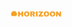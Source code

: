 <div style="padding: 10px">
 <svg xmlns="http://www.w3.org/2000/svg" width="90" viewBox="0 0 90 30" height="30" version="1.0"><defs><clipPath id="a"><path d="M 3 10.582031 L 14 10.582031 L 14 19 L 3 19 Z M 3 10.582031"/></clipPath><clipPath id="b"><path d="M 2.585938 18 L 14.199219 18 L 14.199219 21.46875 L 2.585938 21.46875 Z M 2.585938 18"/></clipPath></defs><g fill="#F8A126"><g><g><path d="M 6.25 0 L 6.25 -3.03125 L 3.421875 -3.03125 L 3.421875 0 L 0.859375 0 L 0.859375 -7.984375 L 3.421875 -7.984375 L 3.421875 -5.078125 L 6.25 -5.078125 L 6.25 -7.984375 L 8.8125 -7.984375 L 8.8125 0 Z M 6.25 0" transform="translate(14.199 19.161)"/></g></g></g><g fill="#F8A126"><g><g><path d="M 4.828125 -8.125 C 6.203125 -8.125 7.265625 -7.769531 8.015625 -7.0625 C 8.765625 -6.363281 9.140625 -5.34375 9.140625 -4 C 9.140625 -2.644531 8.765625 -1.613281 8.015625 -0.90625 C 7.265625 -0.207031 6.203125 0.140625 4.828125 0.140625 C 3.453125 0.140625 2.390625 -0.207031 1.640625 -0.90625 C 0.890625 -1.613281 0.515625 -2.644531 0.515625 -4 C 0.515625 -5.351562 0.890625 -6.378906 1.640625 -7.078125 C 2.390625 -7.773438 3.453125 -8.125 4.828125 -8.125 Z M 4.828125 -6.21875 C 4.273438 -6.21875 3.851562 -6.050781 3.5625 -5.71875 C 3.28125 -5.382812 3.140625 -4.929688 3.140625 -4.359375 L 3.140625 -3.625 C 3.140625 -3.0625 3.28125 -2.613281 3.5625 -2.28125 C 3.851562 -1.945312 4.273438 -1.78125 4.828125 -1.78125 C 5.378906 -1.78125 5.800781 -1.945312 6.09375 -2.28125 C 6.382812 -2.613281 6.53125 -3.0625 6.53125 -3.625 L 6.53125 -4.359375 C 6.53125 -4.929688 6.382812 -5.382812 6.09375 -5.71875 C 5.800781 -6.050781 5.378906 -6.21875 4.828125 -6.21875 Z M 4.828125 -6.21875" transform="translate(23.872 19.161)"/></g></g></g><g fill="#F8A126"><g><g><path d="M 8.4375 -5.53125 C 8.4375 -5.050781 8.304688 -4.613281 8.046875 -4.21875 C 7.785156 -3.820312 7.398438 -3.53125 6.890625 -3.34375 L 8.671875 0 L 5.796875 0 L 4.375 -2.90625 L 3.421875 -2.90625 L 3.421875 0 L 0.859375 0 L 0.859375 -7.984375 L 5.75 -7.984375 C 6.320312 -7.984375 6.8125 -7.875 7.21875 -7.65625 C 7.625 -7.4375 7.925781 -7.140625 8.125 -6.765625 C 8.332031 -6.390625 8.4375 -5.976562 8.4375 -5.53125 Z M 5.828125 -5.4375 C 5.828125 -5.644531 5.753906 -5.816406 5.609375 -5.953125 C 5.472656 -6.097656 5.304688 -6.171875 5.109375 -6.171875 L 3.421875 -6.171875 L 3.421875 -4.6875 L 5.109375 -4.6875 C 5.304688 -4.6875 5.472656 -4.757812 5.609375 -4.90625 C 5.753906 -5.050781 5.828125 -5.226562 5.828125 -5.4375 Z M 5.828125 -5.4375" transform="translate(33.546 19.161)"/></g></g></g><g fill="#F8A126"><g><g><path d="M 0.96875 0 L 0.96875 -7.984375 L 3.546875 -7.984375 L 3.546875 0 Z M 0.96875 0" transform="translate(42.58 19.161)"/></g></g></g><g fill="#F8A126"><g><g><path d="M 4.21875 -1.921875 L 8.015625 -1.921875 L 8.015625 0 L 0.28125 0 L 0.28125 -0.828125 L 3.984375 -6.078125 L 0.5625 -6.078125 L 0.5625 -7.984375 L 7.921875 -7.984375 L 7.921875 -7.15625 Z M 4.21875 -1.921875" transform="translate(47.098 19.161)"/></g></g></g><g fill="#F8A126"><g><g><path d="M 4.828125 -8.125 C 6.203125 -8.125 7.265625 -7.769531 8.015625 -7.0625 C 8.765625 -6.363281 9.140625 -5.34375 9.140625 -4 C 9.140625 -2.644531 8.765625 -1.613281 8.015625 -0.90625 C 7.265625 -0.207031 6.203125 0.140625 4.828125 0.140625 C 3.453125 0.140625 2.390625 -0.207031 1.640625 -0.90625 C 0.890625 -1.613281 0.515625 -2.644531 0.515625 -4 C 0.515625 -5.351562 0.890625 -6.378906 1.640625 -7.078125 C 2.390625 -7.773438 3.453125 -8.125 4.828125 -8.125 Z M 4.828125 -6.21875 C 4.273438 -6.21875 3.851562 -6.050781 3.5625 -5.71875 C 3.28125 -5.382812 3.140625 -4.929688 3.140625 -4.359375 L 3.140625 -3.625 C 3.140625 -3.0625 3.28125 -2.613281 3.5625 -2.28125 C 3.851562 -1.945312 4.273438 -1.78125 4.828125 -1.78125 C 5.378906 -1.78125 5.800781 -1.945312 6.09375 -2.28125 C 6.382812 -2.613281 6.53125 -3.0625 6.53125 -3.625 L 6.53125 -4.359375 C 6.53125 -4.929688 6.382812 -5.382812 6.09375 -5.71875 C 5.800781 -6.050781 5.378906 -6.21875 4.828125 -6.21875 Z M 4.828125 -6.21875" transform="translate(55.483 19.161)"/></g></g></g><g fill="#F8A126"><g><g><path d="M 4.828125 -8.125 C 6.203125 -8.125 7.265625 -7.769531 8.015625 -7.0625 C 8.765625 -6.363281 9.140625 -5.34375 9.140625 -4 C 9.140625 -2.644531 8.765625 -1.613281 8.015625 -0.90625 C 7.265625 -0.207031 6.203125 0.140625 4.828125 0.140625 C 3.453125 0.140625 2.390625 -0.207031 1.640625 -0.90625 C 0.890625 -1.613281 0.515625 -2.644531 0.515625 -4 C 0.515625 -5.351562 0.890625 -6.378906 1.640625 -7.078125 C 2.390625 -7.773438 3.453125 -8.125 4.828125 -8.125 Z M 4.828125 -6.21875 C 4.273438 -6.21875 3.851562 -6.050781 3.5625 -5.71875 C 3.28125 -5.382812 3.140625 -4.929688 3.140625 -4.359375 L 3.140625 -3.625 C 3.140625 -3.0625 3.28125 -2.613281 3.5625 -2.28125 C 3.851562 -1.945312 4.273438 -1.78125 4.828125 -1.78125 C 5.378906 -1.78125 5.800781 -1.945312 6.09375 -2.28125 C 6.382812 -2.613281 6.53125 -3.0625 6.53125 -3.625 L 6.53125 -4.359375 C 6.53125 -4.929688 6.382812 -5.382812 6.09375 -5.71875 C 5.800781 -6.050781 5.378906 -6.21875 4.828125 -6.21875 Z M 4.828125 -6.21875" transform="translate(65.156 19.161)"/></g></g></g><g fill="#F8A126"><g><g><path d="M 6.578125 0 L 3.21875 -3.875 L 3.21875 0 L 0.859375 0 L 0.859375 -7.984375 L 3.09375 -7.984375 L 6.453125 -4.046875 L 6.453125 -7.984375 L 8.8125 -7.984375 L 8.8125 0 Z M 6.578125 0" transform="translate(74.83 19.161)"/></g></g></g><g clip-path="url(#a)"><path fill="#F8A126" d="M 11.757812 18.566406 C 12.5625 17.71875 13.054688 16.570312 13.054688 15.300781 C 13.054688 12.695312 10.96875 10.585938 8.394531 10.585938 C 5.816406 10.585938 3.730469 12.695312 3.730469 15.300781 C 3.730469 16.570312 4.222656 17.71875 5.027344 18.566406 L 11.757812 18.566406"/></g><g clip-path="url(#b)"><path fill="#F8A126" d="M 8.394531 21.472656 C 7.558594 21.472656 5.488281 21.332031 5.488281 21.226562 C 5.488281 21.121094 8.109375 21.210938 8.109375 21.015625 C 8.109375 20.820312 4.597656 21.070312 4.597656 20.957031 C 4.597656 20.84375 8.222656 20.835938 8.222656 20.695312 C 8.222656 20.554688 3.554688 20.59375 3.554688 20.476562 C 3.554688 20.355469 7.3125 20.457031 7.3125 20.289062 C 7.3125 20.121094 2.925781 20.253906 2.925781 20.15625 C 2.925781 20.054688 5.871094 20.117188 5.871094 19.945312 C 5.871094 19.777344 2.605469 19.964844 2.605469 19.773438 C 2.605469 19.582031 8.265625 19.648438 8.265625 19.492188 C 8.265625 19.335938 2.992188 19.445312 2.992188 19.285156 C 2.992188 19.121094 6.296875 19.121094 6.296875 18.96875 C 6.296875 18.816406 3.753906 18.863281 3.753906 18.707031 C 3.753906 18.546875 3
</div>